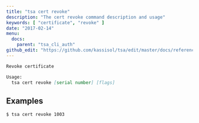 ```yaml
---
title: "tsa cert revoke"
description: "The cert revoke command description and usage"
keywords: [ "certificate", "revoke" ]
date: "2017-02-14"
menu:
  docs:
    parent: "tsa_cli_auth"
github_edit: "https://github.com/kassisol/tsa/edit/master/docs/reference/commandline/cert_revoke.md"
---
```


```markdown
Revoke certificate

Usage:
  tsa cert revoke [serial number] [flags]
```

## Examples

```bash
$ tsa cert revoke 1003
```
